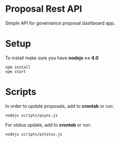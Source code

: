 # Proposal Rest API

Simple API for governance proposal dashboard app.

# Setup

To install make sure you have **nodejs >= 4.0**

```
npm install
npm start
```

# Scripts

In order to update proposals, add to **crontab** or run:
```
nodejs scripts/psync.js
```

For status update, add to **crontab** or run:
```
nodejs scripts/pstatus.js
```